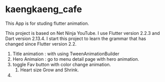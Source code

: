 # kaengkaeng_cafe

This App is for studing flutter animation.

This project is based on Net Ninja YouTube.
I use Flutter version 2.2.3 and Dart version 2.13.4.
I start this project to learn the grammar that has changed since Flutter version 2.2.

1. Title animation : with using TweenAnimationBuilder
2. Hero Animaion : go to menu detail page with hero animation.
3. toggle Fav button with color change animation.
   1. Heart size Grow and Shrink.
4.
